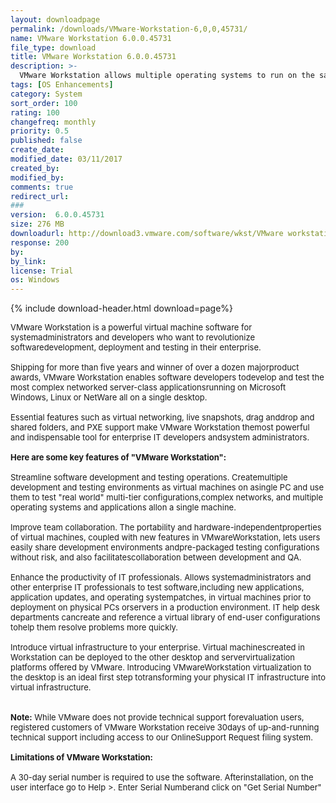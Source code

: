 ```yaml
---
layout: downloadpage
permalink: /downloads/VMware-Workstation-6,0,0,45731/
name: VMware Workstation 6.0.0.45731
file_type: download
title: VMware Workstation 6.0.0.45731
description: >-
  VMware Workstation allows multiple operating systems to run on the same computer
tags: [OS Enhancements]
category: System
sort_order: 100
rating: 100
changefreq: monthly
priority: 0.5
published: false
create_date:
modified_date: 03/11/2017
created_by:
modified_by:
comments: true
redirect_url:
###
version:  6.0.0.45731
size: 276 MB
downloadurl: http://download3.vmware.com/software/wkst/VMware workstation 5.5.0 18463.exe
response: 200
by:
by_link:
license: Trial
os: Windows
---
```


{% include download-header.html download=page%}

<p style="fix-download-text !important">
<p><font size="2"><p>VMware Workstation is a powerful virtual machine software for systemadministrators and developers who want to revolutionize softwaredevelopment, deployment and testing in their enterprise.<br />
<br />
Shipping for more than five years and winner of over a dozen majorproduct awards, VMware Workstation enables software developers todevelop and test the most complex networked server-class applicationsrunning on Microsoft Windows, Linux or NetWare all on a single desktop.<br />
<br />
Essential features such as virtual networking, live snapshots, drag anddrop and shared folders, and PXE support make VMware Workstation themost powerful and indispensable tool for enterprise IT developers andsystem administrators. <br />
<br />
<span><strong>Here are some key features of "VMware Workstation":</strong></span><br />
<br />
Streamline software development and testing operations. Createmultiple development and testing environments as virtual machines on asingle PC and use them to test "real world" multi-tier configurations,complex networks, and multiple operating systems and applications allon a single machine. <br />
<br />
Improve team collaboration. The portability and hardware-independentproperties of virtual machines, coupled with new features in VMwareWorkstation, lets users easily share development environments andpre-packaged testing configurations without risk, and also facilitatescollaboration between development and QA. <br />
<br />
Enhance the productivity of IT professionals. Allows systemadministrators and other enterprise IT professionals to test software,including new applications, application updates, and operating systempatches, in virtual machines prior to deployment on physical PCs orservers in a production environment. IT help desk departments cancreate and reference a virtual library of end-user configurations tohelp them resolve problems more quickly. <br />
<br />
Introduce virtual infrastructure to your enterprise. Virtual machinescreated in Workstation can be deployed to the other desktop and servervirtualization platforms offered by VMware. Introducing VMwareWorkstation virtualization to the desktop is an ideal first step totransforming your physical IT infrastructure</a> into virtual infrastructure. <br />
<br />
<br />
<strong>Note:</strong> While VMware does not provide technical support forevaluation users, registered customers of VMware Workstation receive 30days of up-and-running technical support including access to our OnlineSupport Request filing system.<br />
<br />
<span><strong>Limitations of VMware Workstation:</strong></span><br />
<br />
A 30-day serial number is required to use the software. Afterinstallation, on the user interface go to Help &gt;. Enter Serial Numberand click on "Get Serial Number"</p></p></p>
